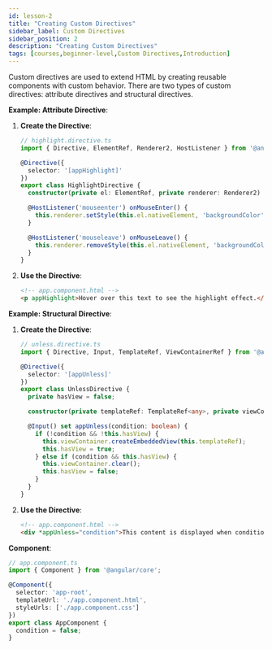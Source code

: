```yaml
---
id: lesson-2
title: "Creating Custom Directives"
sidebar_label: Custom Directives
sidebar_position: 2
description: "Creating Custom Directives"
tags: [courses,beginner-level,Custom Directives,Introduction]
---
```




Custom directives are used to extend HTML by creating reusable components with custom behavior. There are two types of custom directives: attribute directives and structural directives.

**Example: Attribute Directive**:
1. **Create the Directive**:
   ```typescript
   // highlight.directive.ts
   import { Directive, ElementRef, Renderer2, HostListener } from '@angular/core';

   @Directive({
     selector: '[appHighlight]'
   })
   export class HighlightDirective {
     constructor(private el: ElementRef, private renderer: Renderer2) {}

     @HostListener('mouseenter') onMouseEnter() {
       this.renderer.setStyle(this.el.nativeElement, 'backgroundColor', 'yellow');
     }

     @HostListener('mouseleave') onMouseLeave() {
       this.renderer.removeStyle(this.el.nativeElement, 'backgroundColor');
     }
   }
   ```

2. **Use the Directive**:
   ```html
   <!-- app.component.html -->
   <p appHighlight>Hover over this text to see the highlight effect.</p>
   ```

**Example: Structural Directive**:
1. **Create the Directive**:
   ```typescript
   // unless.directive.ts
   import { Directive, Input, TemplateRef, ViewContainerRef } from '@angular/core';

   @Directive({
     selector: '[appUnless]'
   })
   export class UnlessDirective {
     private hasView = false;

     constructor(private templateRef: TemplateRef<any>, private viewContainer: ViewContainerRef) {}

     @Input() set appUnless(condition: boolean) {
       if (!condition && !this.hasView) {
         this.viewContainer.createEmbeddedView(this.templateRef);
         this.hasView = true;
       } else if (condition && this.hasView) {
         this.viewContainer.clear();
         this.hasView = false;
       }
     }
   }
   ```

2. **Use the Directive**:
   ```html
   <!-- app.component.html -->
   <div *appUnless="condition">This content is displayed when condition is false.</div>
   ```

**Component**:
```typescript
// app.component.ts
import { Component } from '@angular/core';

@Component({
  selector: 'app-root',
  templateUrl: './app.component.html',
  styleUrls: ['./app.component.css']
})
export class AppComponent {
  condition = false;
}
```
